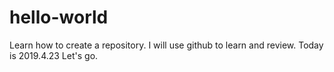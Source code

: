 # hello-world
Learn how to create a repository.
I will use github to learn and review.
Today is 2019.4.23
Let's go.
